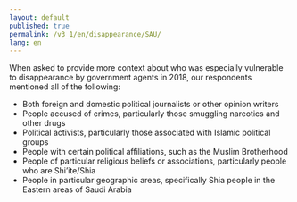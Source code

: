 ```yaml
---
layout: default
published: true
permalink: /v3_1/en/disappearance/SAU/
lang: en
---
```


When asked to provide more context about who was especially vulnerable to disappearance by government agents in 2018, our respondents mentioned all of the following:

-	Both foreign and domestic political journalists or other opinion writers 
-	People accused of crimes, particularly those smuggling narcotics and other drugs
-	Political activists, particularly those associated with Islamic political groups
-	People with certain political affiliations, such as the Muslim Brotherhood
-	People of particular religious beliefs or associations, particularly people who are Shi’ite/Shia
- People in particular geographic areas, specifically Shia people in the Eastern areas of Saudi Arabia

